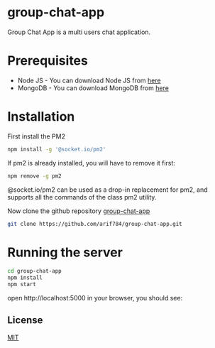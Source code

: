 # group-chat-app
Group Chat App is a multi users chat application.

# Prerequisites
- Node JS  - You can download Node JS from [here](https://nodejs.org/en/download/)
- MongoDB - You can download MongoDB from [here](https://www.mongodb.com/try/download/community)

# Installation
First install the PM2
```bash
npm install -g '@socket.io/pm2'
```
If pm2 is already installed, you will have to remove it first:
```bash
npm remove -g pm2 
```
@socket.io/pm2 can be used as a drop-in replacement for pm2, and supports all the commands of the class pm2 utility.

Now clone the github repository [group-chat-app](https://github.com/arif784/group-chat-app.git)
```bash
git clone https://github.com/arif784/group-chat-app.git
```
# Running the server
```bash
cd group-chat-app
npm install
npm start
```

open http://localhost:5000 in your browser, you should see:

## License

[MIT](LICENSE)
